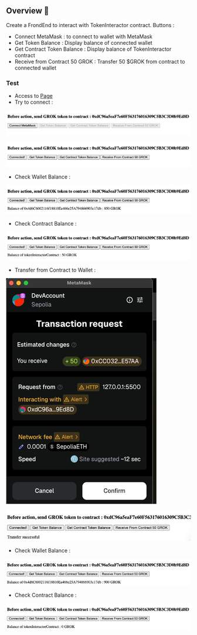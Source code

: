 ## Overview 📝

Create a FrondEnd to interact with TokenInteractor contract.
Buttons :

- Connect MetaMask : to connect to wallet with MetaMask
- Get Token Balance : Display balance of connected wallet
- Get Contract Token Balance : Display balance of TokenInteractor contract
- Receive from Contract 50 GROK : Transfer 50 $GROK from contract to connected wallet

### Test

- Access to [Page](../day1/index.html)
- Try to connect :

![Disonnected](./img/Disconnected.png)

![Connected](./img/Connected.png)

- Check Wallet Balance :

![WalletBalance850](./img/GetTokenBalance_1.png)

- Check Contract Balance :

![ContractBalance50](./img/GetContractBalance_1.png)

- Transfer from Contract to Wallet :

![MetaMaskConfirmation](./img/MetamaskConfirmation.png)

![TransferOK](./img/TransferOK.png)

- Check Wallet Balance :

![WalletBalance900](./img/GetTokenBalance_2.png)

- Check Contract Balance :

![ContractBalance0](./img/GetContractBalance_2.png)
